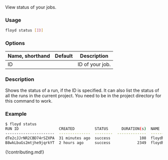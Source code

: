 View status of your jobs.

### Usage
```bash
floyd status [ID]
```

### Options
| Name, shorthand | Default | Description |
| --------------- | ------- | ----------- |
| ID |      | ID of your job. |

### Description
Shows the status of a run, if the ID is specified. It can also list the status of all 
the runs in the current project. You need to be in the project directory for this command to work.

### Example
```bash
$ floyd status
RUN ID                  CREATED         STATUS      DURATION(s)  NAME                           INSTANCE      VERSION
----------------------  --------------  --------  -------------  -----------------------------  ----------  ---------
dTe2cJJrNR2CBD74rSZXPA  31 minutes ago  success             108  floydhub/tensorflow-project:7  cpu                 2
B8wkLbuGs2mtjhe9jqrkYT  2 hours ago     success            2349  floydhub/tensorflow-project:7  gpu                 1
```

{!contributing.md!}
